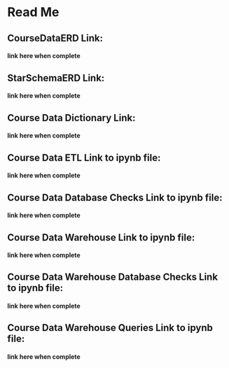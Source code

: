 # Read Me

## CourseDataERD Link:
#### link here when complete

## StarSchemaERD Link:
#### link here when complete

## Course Data Dictionary Link:
#### link here when complete

## Course Data ETL Link to ipynb file:
#### link here when complete

## Course Data Database Checks Link to ipynb file:
#### link here when complete

## Course Data Warehouse Link to ipynb file:
#### link here when complete

## Course Data Warehouse Database Checks Link to ipynb file:
#### link here when complete

## Course Data Warehouse Queries Link to ipynb file:
#### link here when complete